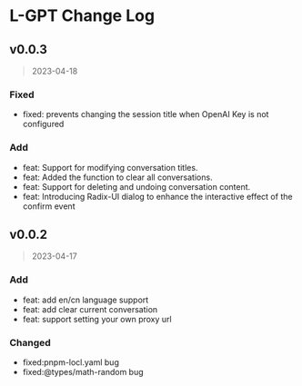 # L-GPT Change Log

## v0.0.3

> 2023-04-18

### Fixed

- fixed: prevents changing the session title when OpenAI Key is not configured

### Add

- feat: Support for modifying conversation titles.
- feat: Added the function to clear all conversations.
- feat: Support for deleting and undoing conversation content.
- feat: Introducing Radix-UI dialog to enhance the interactive effect of the confirm event

## v0.0.2

> 2023-04-17

### Add

- feat: add en/cn language support
- feat: add clear current conversation
- feat: support setting your own proxy url

### Changed

- fixed:pnpm-locl.yaml bug
- fixed:@types/math-random bug
